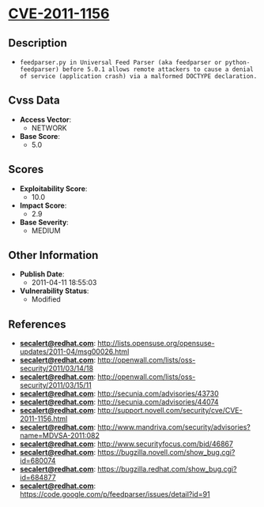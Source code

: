 
# [CVE-2011-1156](https://cve.mitre.org/cgi-bin/cvename.cgi?name=CVE-2011-1156)

## Description

- `feedparser.py in Universal Feed Parser (aka feedparser or python-feedparser) before 5.0.1 allows remote attackers to cause a denial of service (application crash) via a malformed DOCTYPE declaration.`

## Cvss Data

- **Access Vector**:
  - NETWORK
- **Base Score**:
  - 5.0

## Scores

- **Exploitability Score**:
  - 10.0
- **Impact Score**:
  - 2.9
- **Base Severity**:
  - MEDIUM

## Other Information

- **Publish Date**:
  - 2011-04-11 18:55:03
- **Vulnerability Status**:
  - Modified

## References

- **secalert@redhat.com**: http://lists.opensuse.org/opensuse-updates/2011-04/msg00026.html
- **secalert@redhat.com**: http://openwall.com/lists/oss-security/2011/03/14/18
- **secalert@redhat.com**: http://openwall.com/lists/oss-security/2011/03/15/11
- **secalert@redhat.com**: http://secunia.com/advisories/43730
- **secalert@redhat.com**: http://secunia.com/advisories/44074
- **secalert@redhat.com**: http://support.novell.com/security/cve/CVE-2011-1156.html
- **secalert@redhat.com**: http://www.mandriva.com/security/advisories?name=MDVSA-2011:082
- **secalert@redhat.com**: http://www.securityfocus.com/bid/46867
- **secalert@redhat.com**: https://bugzilla.novell.com/show_bug.cgi?id=680074
- **secalert@redhat.com**: https://bugzilla.redhat.com/show_bug.cgi?id=684877
- **secalert@redhat.com**: https://code.google.com/p/feedparser/issues/detail?id=91
